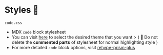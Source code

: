 # Styles 💄

`code.css`

-   MDX `code` block stylesheet
-   You can visit [here](https://github.com/PrismJS/prism-themes) to select the desired theme that you want > ( 🚫 Do not delete the **commented parts** of stylesheet for normal highlighting style )
-   For more detailed `code` block options, visit [rehype-prism-plus](https://github.com/timlrx/rehype-prism-plus#readme)
